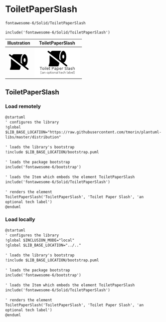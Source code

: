 # ToiletPaperSlash


```text
fontawesome-6/Solid/ToiletPaperSlash
```

```text
include('fontawesome-6/Solid/ToiletPaperSlash')
```



| Illustration | ToiletPaperSlash |
| :---: | :---: |
| ![illustration for Illustration](../../fontawesome-6/Solid/ToiletPaperSlash.png) | ![illustration for ToiletPaperSlash](../../fontawesome-6/Solid/ToiletPaperSlash.Local.png) |




## ToiletPaperSlash

### Load remotely
```plantuml
@startuml
' configures the library
!global $LIB_BASE_LOCATION="https://raw.githubusercontent.com/tmorin/plantuml-libs/master/distribution"

' loads the library's bootstrap
!include $LIB_BASE_LOCATION/bootstrap.puml

' loads the package bootstrap
include('fontawesome-6/bootstrap')

' loads the Item which embeds the element ToiletPaperSlash
include('fontawesome-6/Solid/ToiletPaperSlash')

' renders the element
ToiletPaperSlash('ToiletPaperSlash', 'Toilet Paper Slash', 'an optional tech label')
@enduml
```

### Load locally
```plantuml
@startuml
' configures the library
!global $INCLUSION_MODE="local"
!global $LIB_BASE_LOCATION="../.."

' loads the library's bootstrap
!include $LIB_BASE_LOCATION/bootstrap.puml

' loads the package bootstrap
include('fontawesome-6/bootstrap')

' loads the Item which embeds the element ToiletPaperSlash
include('fontawesome-6/Solid/ToiletPaperSlash')

' renders the element
ToiletPaperSlash('ToiletPaperSlash', 'Toilet Paper Slash', 'an optional tech label')
@enduml
```

